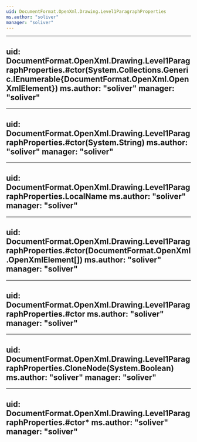 ```yaml
---
uid: DocumentFormat.OpenXml.Drawing.Level1ParagraphProperties
ms.author: "soliver"
manager: "soliver"
---
```


---
uid: DocumentFormat.OpenXml.Drawing.Level1ParagraphProperties.#ctor(System.Collections.Generic.IEnumerable{DocumentFormat.OpenXml.OpenXmlElement})
ms.author: "soliver"
manager: "soliver"
---

---
uid: DocumentFormat.OpenXml.Drawing.Level1ParagraphProperties.#ctor(System.String)
ms.author: "soliver"
manager: "soliver"
---

---
uid: DocumentFormat.OpenXml.Drawing.Level1ParagraphProperties.LocalName
ms.author: "soliver"
manager: "soliver"
---

---
uid: DocumentFormat.OpenXml.Drawing.Level1ParagraphProperties.#ctor(DocumentFormat.OpenXml.OpenXmlElement[])
ms.author: "soliver"
manager: "soliver"
---

---
uid: DocumentFormat.OpenXml.Drawing.Level1ParagraphProperties.#ctor
ms.author: "soliver"
manager: "soliver"
---

---
uid: DocumentFormat.OpenXml.Drawing.Level1ParagraphProperties.CloneNode(System.Boolean)
ms.author: "soliver"
manager: "soliver"
---

---
uid: DocumentFormat.OpenXml.Drawing.Level1ParagraphProperties.#ctor*
ms.author: "soliver"
manager: "soliver"
---
